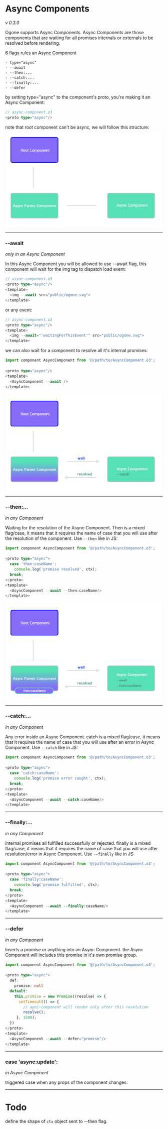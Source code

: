 # Async Components
_v 0.3.0_

Ogone supports Async Components. Async Components are those components that are waiting for all promises internals or externals to be resolved before rendering.

6 flags rules an Async Component

    - type="async"
    - --await
    - --then:...
    - --catch:...
    - --finally:...
    - --defer

by setting type="async" to the component's proto, you're making it an Async Component:
```typescript
// async-component.o3
<proto type="async"/>

```

note that root component can't be async, we will follow this structure:
![ogone](https://raw.githubusercontent.com/SRNV/Ogone/master/docs/assets/async.1.jpg)
________

### --await
_only in an Async Component_

In this Async Component you will be allowed to use --await flag, this component will wait for the img tag to dispatch load event:
```typescript
// async-component.o3
<proto type="async"/>
<template>
  <img --await src="public/ogone.svg">
</template>
```

or any event:
```typescript
// async-component.o3
<proto type="async"/>
<template>
  <img --await="'waitingForThisEvent'" src="public/ogone.svg">
</template>
```

we can also wait for a component to resolve all it's internal promises:
```typescript
import component AsyncComponent from '@/path/to/AsyncComponent.o3';

<proto type="async"/>
<template>
  <AsyncComponent --await />
</template>
```
![ogone](https://raw.githubusercontent.com/SRNV/Ogone/master/docs/assets/async.3.jpg)
________

### --then:...
_in any Component_

Waiting for the resolution of the Async Component.
Then is a mixed flag/case, it means that it requires the name of case that you will use after the resolution of the component.
Use `--then` like in JS:
```typescript
import component AsyncComponent from '@/path/to/AsyncComponent.o3';

<proto type="async">
  case 'then:caseName':
    console.log('promise resolved', ctx);
  break;
</proto>
<template>
  <AsyncComponent --await --then:caseName/>
</template>
```
![ogone](https://raw.githubusercontent.com/SRNV/Ogone/master/docs/assets/async.4.jpg)
________


### --catch:...
_in any Component_

Any error inside an Async Component.
catch is a mixed flag/case, it means that it requires the name of case that you will use after an error in Async Component.
Use `--catch` like in JS:
```typescript
import component AsyncComponent from '@/path/to/AsyncComponent.o3';

<proto type="async">
  case 'catch:caseName':
    console.log('promise error caught', ctx);
  break;
</proto>
<template>
  <AsyncComponent --await --catch:caseName/>
</template>
```
________


### --finally:...
_in any Component_

internal promises all fulfilled successfully or rejected.
finally is a mixed flag/case, it means that it requires the name of case that you will use after resolution/error in Async Component.
Use `--finally` like in JS:
```typescript
import component AsyncComponent from '@/path/to/AsyncComponent.o3';

<proto type="async">
  case 'finally:caseName':
    console.log('promise fulfilled', ctx);
  break;
</proto>
<template>
  <AsyncComponent --await --finally:caseName/>
</template>
```
________


### --defer
_in any Component_

Inserts a promise or anything into an Async Component.
the Async Component will includes this promise in it's own promise group.

```typescript
import component AsyncComponent from '@/path/to/AsyncComponent.o3';

<proto type="async">
  def:
    promise: null
  default:
    this.promise = new Promise((resolve) => {
      setTimeout(() => {
        // aync-component will render only after this resolution
        resolve();
     }, 1500);
  })
</proto>
<template>
  <AsyncComponent --await --defer="promise"/>
</template>
```
________


### case 'async:update':
_in Async Component_

triggered case when any props of the component changes.
________

# Todo
define the shape of `ctx` object sent to --then flag.
